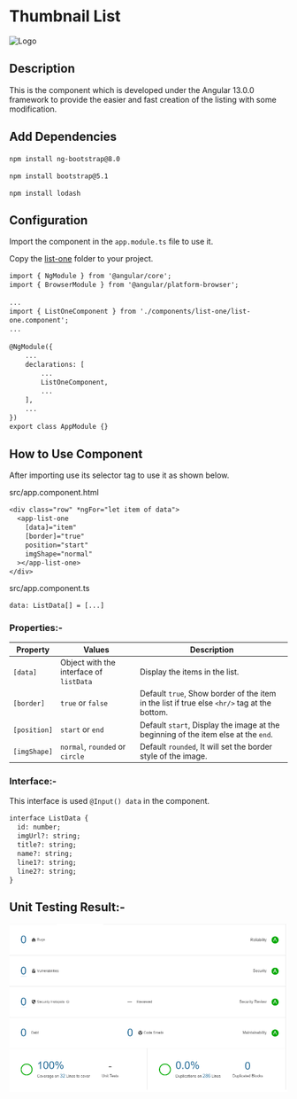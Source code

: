 # Thumbnail List

![Logo](https://www.solutionanalysts.com/wp-content/uploads/2021/02/SA-Logo-high.png)

## Description

This is the component which is developed under the Angular 13.0.0 framework to provide the easier and fast creation of the listing with some modification.

## Add Dependencies

`npm install ng-bootstrap@8.0`

`npm install bootstrap@5.1`

`npm install lodash`

## Configuration

Import the component in the `app.module.ts` file to use it.

Copy the [list-one](https://github.com/Deep1218/reusable/tree/thumbnail-list/src/app) folder to your project.

```
import { NgModule } from '@angular/core';
import { BrowserModule } from '@angular/platform-browser';

...
import { ListOneComponent } from './components/list-one/list-one.component';
...

@NgModule({
    ...
    declarations: [
        ...
        ListOneComponent,
        ...
    ],
    ...
})
export class AppModule {}
```

## How to Use Component

After importing use its selector tag to use it as shown below.

src/app.component.html

```
<div class="row" *ngFor="let item of data">
  <app-list-one
    [data]="item"
    [border]="true"
    position="start"
    imgShape="normal"
  ></app-list-one>
</div>
```

src/app.component.ts

```
data: ListData[] = [...]
```

### Properties:-

| Property     | Values                                  | Description                                                                                 |
| ------------ | --------------------------------------- | ------------------------------------------------------------------------------------------- |
| `[data]`     | Object with the interface of `listData` | Display the items in the list.                                                              |
| `[border]`   | `true` or `false`                       | Default `true`, Show border of the item in the list if true else `<hr/>` tag at the bottom. |
| `[position]` | `start` or `end`                        | Default `start`, Display the image at the beginning of the item else at the `end`.          |
| `[imgShape]` | `normal`, `rounded` or `circle`         | Default `rounded`, It will set the border style of the image.                               |

### Interface:-

This interface is used `@Input() data` in the component.

```
interface ListData {
  id: number;
  imgUrl?: string;
  title?: string;
  name?: string;
  line1?: string;
  line2?: string;
}

```

## Unit Testing Result:-

![testingResult](./src/assets/img/testingResult.png)
